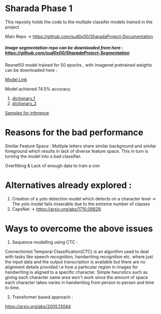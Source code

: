# Sharada Phase 1
This reposity holds the code to the multiple classifer models trained in the project

 Main Repo -> https://github.com/sud0x00/SharadaProject-Documentation

##### Image segmentation repo can be downloaded from here : https://github.com/sud0x00/SharadaProject-Segmentation

 

Resnet50 model trained for 50 epochs , with Imagenet pretrained weights can be downloaded here :

[ Model Link ](https://drive.google.com/file/d/13OoUbJaizdSv9gMDeucJbBkE5pJGSDn9/view?usp=sharing)


Model achieved 74.5% accuracy.

1. [dictionary_1](https://drive.google.com/file/d/1mL3qDtw4fHf0MUflVEed29K9BnmYYBQo/view?usp=sharing)
2. [dictionary_2](https://drive.google.com/file/d/1AkGj5mpUPuVwfcqxgsU7WR2gXwYSvORH/view?usp=sharing)


[Samples for inference](https://drive.google.com/file/d/1B7NT19IrtS7TKsc7GLwuLkQpEMy8yAH3/view?usp=sharing)


# Reasons for the bad performance

Similar Feature Space : Multiple letters share similar background and similar foreground which results in lack of diverse feature space. This in turn is turning the model into a bad classifier. 

Overfitting & Lack of enough data to train a cnn

# Alternatives already explored :

 1. Creation of a yolo detection model which detects on a character level -> The yolo model fails miserable due to the extreme number of classes
 2. CapsNet -> https://arxiv.org/abs/1710.09829.

# Ways to overcome the above issues 

1. Sequence modelling using CTC :

Connectionist Temporal Classification(CTC) is an algorithm used to deal with tasks like speech recognition, handwriting recognition etc. where just the input data and the output transcription is available but there are no alignment details provided i.e how a particular region in images for handwriting is aligned to a specific character. Simple heuristics such as giving each character same area won't work since the amount of space each character takes varies in handwriting from person to person and time to time.

2. Transformer based approach :

https://arxiv.org/abs/2005.13044

